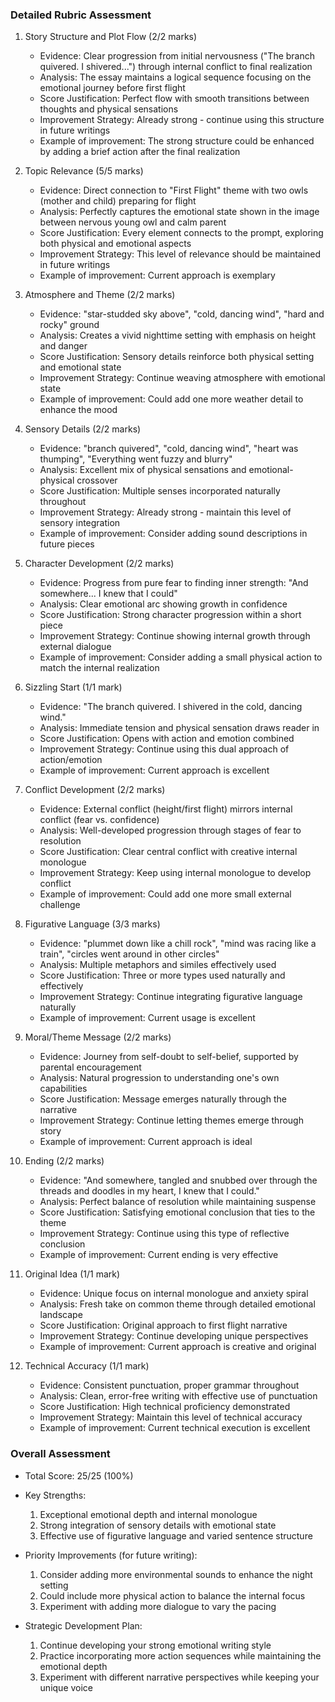 ### Detailed Rubric Assessment

1. Story Structure and Plot Flow (2/2 marks)

   - Evidence: Clear progression from initial nervousness ("The branch quivered. I shivered...") through internal conflict to final realization
   - Analysis: The essay maintains a logical sequence focusing on the emotional journey before first flight
   - Score Justification: Perfect flow with smooth transitions between thoughts and physical sensations
   - Improvement Strategy: Already strong - continue using this structure in future writings
   - Example of improvement: The strong structure could be enhanced by adding a brief action after the final realization

2. Topic Relevance (5/5 marks)

   - Evidence: Direct connection to "First Flight" theme with two owls (mother and child) preparing for flight
   - Analysis: Perfectly captures the emotional state shown in the image between nervous young owl and calm parent
   - Score Justification: Every element connects to the prompt, exploring both physical and emotional aspects
   - Improvement Strategy: This level of relevance should be maintained in future writings
   - Example of improvement: Current approach is exemplary

3. Atmosphere and Theme (2/2 marks)

   - Evidence: "star-studded sky above", "cold, dancing wind", "hard and rocky" ground
   - Analysis: Creates a vivid nighttime setting with emphasis on height and danger
   - Score Justification: Sensory details reinforce both physical setting and emotional state
   - Improvement Strategy: Continue weaving atmosphere with emotional state
   - Example of improvement: Could add one more weather detail to enhance the mood

4. Sensory Details (2/2 marks)

   - Evidence: "branch quivered", "cold, dancing wind", "heart was thumping", "Everything went fuzzy and blurry"
   - Analysis: Excellent mix of physical sensations and emotional-physical crossover
   - Score Justification: Multiple senses incorporated naturally throughout
   - Improvement Strategy: Already strong - maintain this level of sensory integration
   - Example of improvement: Consider adding sound descriptions in future pieces

5. Character Development (2/2 marks)

   - Evidence: Progress from pure fear to finding inner strength: "And somewhere... I knew that I could"
   - Analysis: Clear emotional arc showing growth in confidence
   - Score Justification: Strong character progression within a short piece
   - Improvement Strategy: Continue showing internal growth through external dialogue
   - Example of improvement: Consider adding a small physical action to match the internal realization

6. Sizzling Start (1/1 mark)

   - Evidence: "The branch quivered. I shivered in the cold, dancing wind."
   - Analysis: Immediate tension and physical sensation draws reader in
   - Score Justification: Opens with action and emotion combined
   - Improvement Strategy: Continue using this dual approach of action/emotion
   - Example of improvement: Current approach is excellent

7. Conflict Development (2/2 marks)

   - Evidence: External conflict (height/first flight) mirrors internal conflict (fear vs. confidence)
   - Analysis: Well-developed progression through stages of fear to resolution
   - Score Justification: Clear central conflict with creative internal monologue
   - Improvement Strategy: Keep using internal monologue to develop conflict
   - Example of improvement: Could add one more small external challenge

8. Figurative Language (3/3 marks)

   - Evidence: "plummet down like a chill rock", "mind was racing like a train", "circles went around in other circles"
   - Analysis: Multiple metaphors and similes effectively used
   - Score Justification: Three or more types used naturally and effectively
   - Improvement Strategy: Continue integrating figurative language naturally
   - Example of improvement: Current usage is excellent

9. Moral/Theme Message (2/2 marks)

   - Evidence: Journey from self-doubt to self-belief, supported by parental encouragement
   - Analysis: Natural progression to understanding one's own capabilities
   - Score Justification: Message emerges naturally through the narrative
   - Improvement Strategy: Continue letting themes emerge through story
   - Example of improvement: Current approach is ideal

10. Ending (2/2 marks)

    - Evidence: "And somewhere, tangled and snubbed over through the threads and doodles in my heart, I knew that I could."
    - Analysis: Perfect balance of resolution while maintaining suspense
    - Score Justification: Satisfying emotional conclusion that ties to the theme
    - Improvement Strategy: Continue using this type of reflective conclusion
    - Example of improvement: Current ending is very effective

11. Original Idea (1/1 mark)

    - Evidence: Unique focus on internal monologue and anxiety spiral
    - Analysis: Fresh take on common theme through detailed emotional landscape
    - Score Justification: Original approach to first flight narrative
    - Improvement Strategy: Continue developing unique perspectives
    - Example of improvement: Current approach is creative and original

12. Technical Accuracy (1/1 mark)
    - Evidence: Consistent punctuation, proper grammar throughout
    - Analysis: Clean, error-free writing with effective use of punctuation
    - Score Justification: High technical proficiency demonstrated
    - Improvement Strategy: Maintain this level of technical accuracy
    - Example of improvement: Current technical execution is excellent

### Overall Assessment

- Total Score: 25/25 (100%)
- Key Strengths:

  1. Exceptional emotional depth and internal monologue
  2. Strong integration of sensory details with emotional state
  3. Effective use of figurative language and varied sentence structure

- Priority Improvements (for future writing):

  1. Consider adding more environmental sounds to enhance the night setting
  2. Could include more physical action to balance the internal focus
  3. Experiment with adding more dialogue to vary the pacing

- Strategic Development Plan:
  1. Continue developing your strong emotional writing style
  2. Practice incorporating more action sequences while maintaining the emotional depth
  3. Experiment with different narrative perspectives while keeping your unique voice
